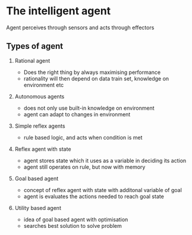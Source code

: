 # The intelligent agent

Agent perceives through sensors and acts through effectors

## Types of agent

1. Rational agent
    - Does the right thing by always maximising performance
    - rationality will then depend on data train set, knowledge on environment etc

2. Autonomous agents
    - does not only use built-in knowledge on environment
    - agent can adapt to changes in environment

3. Simple reflex agents
    - rule based logic, and acts when condition is met

4. Reflex agent with state
    - agent stores state which it uses as a variable in deciding its action
    - agent still operates on rule, but now with memory

5. Goal based agent
    - concept of reflex agent with state with additonal variable of goal
    - agent is evaluates the actions needed to reach goal state

6. Utility based agent
    - idea of goal based agent with optimisation
    - searches best solution to solve problem
